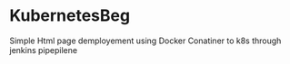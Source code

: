 # KubernetesBeg
Simple Html page demployement  using Docker Conatiner to k8s through jenkins pipepilene
